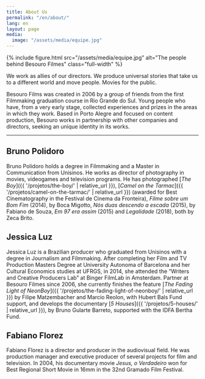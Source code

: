 ```yaml
---
title: About Us
permalink: "/en/about/"
lang: en
layout: page
media:
  image: "/assets/media/equipe.jpg"
---
```


{% include figure.html src="/assets/media/equipe.jpg" alt="The people behind Besouro Filmes" class="full-width" %}

We work as allies of our directors. We produce universal stories that take us to a different world and move people. Movies for the public.

Besouro Films was created in 2006 by a group of friends from the first Filmmaking graduation course in Rio Grande do Sul. Young people who have, from a very early stage, collected experiences and prizes in the areas in which they work. Based in Porto Alegre and focused on content production, Besouro works in partnership with other companies and directors, seeking an unique identity in its works.

---

## Bruno Polidoro
Bruno Polidoro holds a degree in Filmmaking and a Master in Communication from Unisinos. He works as director of photography in movies, videogames and television programs. He has photographed [_The Boy_]({{ '/projetos/the-boy/' | relative_url }}), [_Camel on the Tarmac_]({{ '/projetos/camel-on-the-tarmac/' | relative_url }}) (awarded for Best Cinematography in the Festival de Cinema da Fronteira), _Filme sobre um Bom Fim_ (2014), by Boca Migotto, _Nós duas descendo a escada_ (2015), by Fabiano de Souza, _Em 97 era assim_ (2015) and _Legalidade_ (2018), both by Zeca Brito.

## Jessica Luz
Jessica Luz is a Brazilian producer who graduated from Unisinos with a degree in Journalism and Filmmaking. After completing her Film and TV Production Masters Degree at University Autonoma of Barcelona and her Cultural Economics studies at UFRGS, in 2014, she attended the “Writers and Creative Producers Lab” at Binger FilmLab in Amsterdam. Partner at Besouro Filmes since 2006, she currently finishes the feature [_The Fading Light of NeonBoy_]({{ '/projetos/the-fading-light-of-neonboy/' | relative_url }}) by Filipe Matzembacher and Marcio Reolon, with Hubert Bals Fund support, and develops the documentary [_5 Houses_]({{ '/projetos/5-houses/' | relative_url }}), by Bruno Gularte Barreto, supported with the IDFA Bertha Fund.

## Fabiano Florez
Fabiano Florez is a director and producer in the audiovisual field. He was production manager and executive producer of several projects for film and television. In 2004, his documentary movie _Jesus, o Verdadeiro_ won for Best Regional Short Movie in 16mm in the 32nd Gramado Film Festival.
